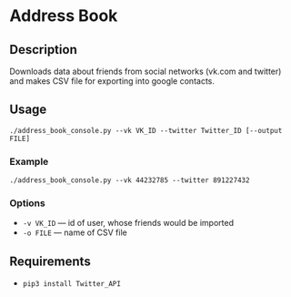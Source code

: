 # Address Book
## Description
Downloads data about friends from social networks (vk.com and twitter) and makes CSV file for exporting into google contacts.

## Usage
`./address_book_console.py --vk VK_ID --twitter Twitter_ID [--output FILE]`

### Example
`./address_book_console.py --vk 44232785 --twitter 891227432`

### Options
* `-v VK_ID` — id of user, whose friends would be imported
* `-o FILE` — name of CSV file

## Requirements
* `pip3 install Twitter_API`

